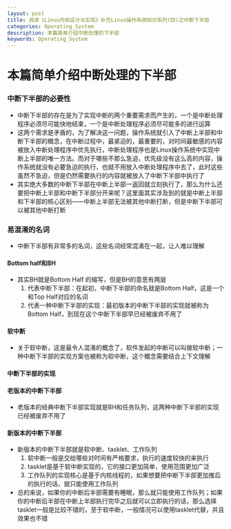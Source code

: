 ```yaml
---
layout: post
title: 阅读《Linux内核设计与实现》补充Linux操作系统知识系列(四)之中断下半部
categories: Operating_System
description: 本篇简单介绍中断处理的下半部
keywords: Operating_System
---
```


本篇简单介绍中断处理的下半部
======

### 中断下半部的必要性

- 中断下半部的存在是为了实现中断的两个重要需求而产生的，一个是中断处理程序必须尽可能快地结束，一个是中断处理程序必须尽可能多的进行运算
- 这两个需求是矛盾的，为了解决这一问题，操作系统就引入了中断上半部和中断下半部的概念，在中断过程中，最紧迫的，最重要的，对时间最敏感的内容被放入中断处理程序中优先执行，中断处理程序也是Linux操作系统中实现中断上半部的唯一方法。而对于哪些不那么急迫，优先级没有这么高的内容，操作系统就没有必要急迫的执行，也就不用放入中断处理程序中去了，此时这些虽然不急迫，但是仍然需要执行的内容就被放入了中断下半部中执行了
- 其实绝大多数的中断下半部在中断上半部一返回就立刻执行了，那么为什么还要把中断上半部和中断下半部分开来呢？这里面其实涉及到的就是中断上半部和下半部的核心区别——中断上半部无法被其他中断打断，但是中断下半部可以被其他中断打断

### 易混淆的名词

- 中断下半部有非常多的名词，这些名词经常混淆在一起，让人难以理解

#### Bottom half和BH

- 其实BH就是Bottom Half 的缩写，但是BH的意思有两层
  1. 代表中断下半部：在起初，中断下半部的命名就是Bottom Half，这是一个和Top Half对应的名词
  2. 代表一种中断下半部的实现：最初版本的中断下半部的实现就被称为Bottom Half，到现在这个中断下半部早已经被废弃不用了

#### 软中断

- 关于软中断，这是最令人混淆的概念了，软件发起的中断可以叫做软中断；一种中断下半部的实现方案也被称为软中断，这个概念需要结合上下文理解

#### 中断下半部的实现

#### 老版本的中断下半部

- 老版本的经典中断下半部实现就是BH和任务队列，这两种中断下半部的实现已经被废弃不用了

#### 新版本的中断下半部

- 新版本的中断下半部就是软中断、tasklet、工作队列
  1. 软中断一般是交给哪些对时间有严格要求，执行的速度较快的来执行
  2. tasklet是基于软中断实现的，它的接口更加简单，使用范围更加广泛
  3. 工作队列的实现核心是基于内核线程的，如果想要把中断下半部更加推后的执行的话，就只能使用工作队列
- 总的来说，如果你的中断后半部需要有睡眠，那么就只能使用工作队列；如果你的中断后半部在中断上半部执行完毕之后就可以立即执行的话，那么选择tasklet一般是比较不错的，至于软中断，一般情况可以使用tasklet代替，并且效果也不错